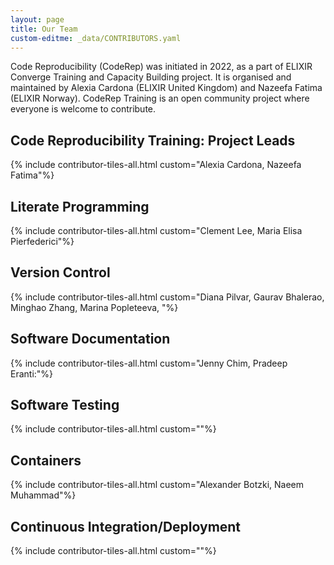 ```yaml
---
layout: page
title: Our Team
custom-editme: _data/CONTRIBUTORS.yaml
---
```

Code Reproducibility (CodeRep) was initiated in 2022, as a part of ELIXIR Converge Training and Capacity Building project. It is organised and maintained by Alexia Cardona (ELIXIR United Kingdom) and Nazeefa Fatima (ELIXIR Norway). CodeRep Training is an open community project where everyone is welcome to contribute.

## Code Reproducibility Training: Project Leads
{% include contributor-tiles-all.html custom="Alexia Cardona, Nazeefa Fatima"%}

## Literate Programming

{% include contributor-tiles-all.html custom="Clement Lee, Maria Elisa Pierfederici"%}

## Version Control

{% include contributor-tiles-all.html custom="Diana Pilvar, Gaurav Bhalerao, Minghao Zhang, Marina Popleteeva, "%}

## Software Documentation

{% include contributor-tiles-all.html custom="Jenny Chim, Pradeep Eranti:"%}

## Software Testing

{% include contributor-tiles-all.html custom=""%}

## Containers

{% include contributor-tiles-all.html custom="Alexander Botzki, Naeem Muhammad"%}

## Continuous Integration/Deployment

{% include contributor-tiles-all.html custom=""%}
